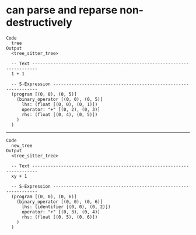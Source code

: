 # can parse and reparse non-destructively

    Code
      tree
    Output
      <tree_sitter_tree>
      
      -- Text ------------------------------------------------------------------------
      1 + 1
      
      -- S-Expression ----------------------------------------------------------------
      (program [(0, 0), (0, 5)]
        (binary_operator [(0, 0), (0, 5)]
          lhs: (float [(0, 0), (0, 1)])
          operator: "+" [(0, 2), (0, 3)]
          rhs: (float [(0, 4), (0, 5)])
        )
      )

---

    Code
      new_tree
    Output
      <tree_sitter_tree>
      
      -- Text ------------------------------------------------------------------------
      xy + 1
      
      -- S-Expression ----------------------------------------------------------------
      (program [(0, 0), (0, 6)]
        (binary_operator [(0, 0), (0, 6)]
          lhs: (identifier [(0, 0), (0, 2)])
          operator: "+" [(0, 3), (0, 4)]
          rhs: (float [(0, 5), (0, 6)])
        )
      )


